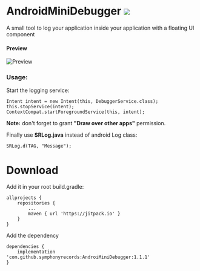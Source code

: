 

# AndroidMiniDebugger [![](https://jitpack.io/v/symphonyrecords/AndroiMiniDebugger.svg)](https://jitpack.io/#symphonyrecords/AndroiMiniDebugger)
A small tool to log your application inside your application with a floating UI component



#### Preview
![Preview](https://github.com/symphonyrecords/Data/blob/master/AndroidMiniDebuggerGif.gif)



### Usage:

Start the logging service:

    Intent intent = new Intent(this, DebuggerService.class);
    this.stopService(intent);
    ContextCompat.startForegroundService(this, intent);
    
<b>Note:</b> don't forget to grant <b>"Draw over other apps"</b> permission.
   
   
Finally use <b>SRLog.java</b> instead of android Log class:
   
    SRLog.d(TAG, "Message");


# Download

Add it in your root build.gradle:

	allprojects {
		repositories {
			...
			maven { url 'https://jitpack.io' }
		}
	}
Add the dependency

	dependencies {
		implementation 'com.github.symphonyrecords:AndroiMiniDebugger:1.1.1'
	}
    
